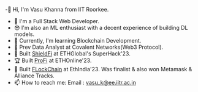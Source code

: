 -👋 Hi, I'm Vasu Khanna from IIT Roorkee.
- 🌟 I'm a Full Stack Web Developer.
- 😎 I'm also an ML enthusiast with a decent experience of building DL models.
- 🌱 Currently, I'm learning Blockchain Development.
- 🔮 Prev Data Analyst at Covalent Networks(Web3 Protocol).
- 💎 Built [ShieldFi](https://github.com/VasuK111/ShieldFi) at ETHGlobal's SuperHack'23.
- 🏆 Built [ProFi](https://github.com/Mihir1101/ProFi) at ETHOnline'23.
- 🥇 Built [FLockChain](https://github.com/BlocSoc-iitr/FLockChain) at EthIndia'23. Was finalist & also won Metamask & Alliance Tracks.
- 📫 How to reach me:
        Email : vasu_k@ee.iitr.ac.in
    

<!--
**VasuK111/VasuK111** is a ✨ _special_ ✨ repository because its `README.md` (this file) appears on your GitHub profile.

